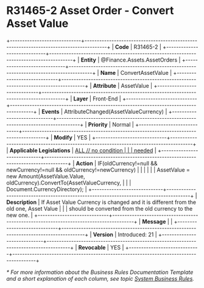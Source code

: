 ﻿---
erp.type: front-end-business-rule
erp.entity: Finance.Assets.AssetOrders
---

# R31465-2 Asset Order - Convert Asset Value
+-----------------------------+---------------------------------------------------------------------------------------+
| **Code**                    | R31465-2                                                                              |
+-----------------------------+---------------------------------------------------------------------------------------+
| **Entity**                  | @Finance.Assets.AssetOrders                                                                            |
+-----------------------------+---------------------------------------------------------------------------------------+
| **Name**                    | ConvertAssetValue                                                                     |
+-----------------------------+---------------------------------------------------------------------------------------+
| **Attribute**               | AssetValue                                                                            |
+-----------------------------+---------------------------------------------------------------------------------------+
| **Layer**                   | Front-End                                                                             |
+-----------------------------+---------------------------------------------------------------------------------------+
| **Events**                  | AttributeChanged(AssetValueCurrency)                                                  |
+-----------------------------+---------------------------------------------------------------------------------------+
| **Priority**                | Normal                                                                                |
+-----------------------------+---------------------------------------------------------------------------------------+
| **Modify**                  | YES                                                                                   |
+-----------------------------+---------------------------------------------------------------------------------------+
| **Applicable Legislations** | [ALL // no condition                                                                  |
|                             | needed](https://confluence.erp.net/display/techdoc/Country+Specific+Functionality)    |
+-----------------------------+---------------------------------------------------------------------------------------+
| **Action**                  | IF(oldCurrency!=null && newCurrency!=null && oldCurrency!=newCurrency)                |
|                             |                                                                                       |
|                             | AssetValue = new Amount(AssetValue.Value, oldCurrency).ConvertTo(AssetValueCurrency,  |
|                             | Document.CurrencyDirectory);                                                          |
+-----------------------------+---------------------------------------------------------------------------------------+
| **Description**             | If Asset Value Currency is changed and it is different from the old one, Asset Value  |
|                             | should be converted from the old currency to the new one.                             |
+-----------------------------+---------------------------------------------------------------------------------------+
| **Message**                 |                                                                                       |
+-----------------------------+---------------------------------------------------------------------------------------+
| **Version**                 | Introduced: 21                                                                        |
+-----------------------------+---------------------------------------------------------------------------------------+
| **Revocable**               | YES                                                                                   |
+-----------------------------+---------------------------------------------------------------------------------------+

*\* For more information about the Business Rules Documentation Template and a short explanation of each column, see
topic [System Business Rules](../templates/template-description-system-business-rules.md).*

  

  
